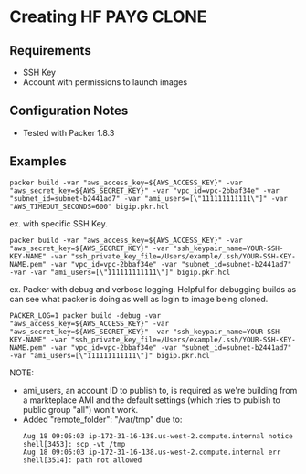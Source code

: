 # Creating HF PAYG CLONE


## Requirements

- SSH Key
- Account with permissions to launch images

## Configuration Notes

- Tested with Packer 1.8.3

## Examples

```
packer build -var "aws_access_key=${AWS_ACCESS_KEY}" -var "aws_secret_key=${AWS_SECRET_KEY}" -var "vpc_id=vpc-2bbaf34e" -var "subnet_id=subnet-b2441ad7" -var "ami_users=[\"111111111111\"]" -var "AWS_TIMEOUT_SECONDS=600" bigip.pkr.hcl
```

ex. with specific SSH Key. 
```
packer build -var "aws_access_key=${AWS_ACCESS_KEY}" -var "aws_secret_key=${AWS_SECRET_KEY}" -var "ssh_keypair_name=YOUR-SSH-KEY-NAME" -var "ssh_private_key_file=/Users/example/.ssh/YOUR-SSH-KEY-NAME.pem" -var "vpc_id=vpc-2bbaf34e" -var "subnet_id=subnet-b2441ad7" -var -var "ami_users=[\"111111111111\"]" bigip.pkr.hcl
```

ex. Packer with debug and verbose logging. Helpful for debugging builds as can see what packer is doing as well as login to image being cloned.

```
PACKER_LOG=1 packer build -debug -var "aws_access_key=${AWS_ACCESS_KEY}" -var "aws_secret_key=${AWS_SECRET_KEY}" -var "ssh_keypair_name=YOUR-SSH-KEY-NAME" -var "ssh_private_key_file=/Users/example/.ssh/YOUR-SSH-KEY-NAME.pem" -var "vpc_id=vpc-2bbaf34e" -var "subnet_id=subnet-b2441ad7" -var "ami_users=[\"111111111111\"]" bigip.pkr.hcl
```


NOTE: 
  - ami_users, an account ID to publish to, is required as we're building from a markteplace AMI and the default settings (which tries to publish to public group "all") won't work.
 - Added "remote_folder": "/var/tmp" due to:
    ```
    Aug 18 09:05:03 ip-172-31-16-138.us-west-2.compute.internal notice shell[3453]: scp -vt /tmp
    Aug 18 09:05:03 ip-172-31-16-138.us-west-2.compute.internal err shell[3514]: path not allowed
    ```